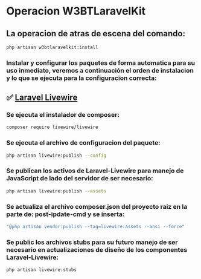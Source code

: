 # Operacion **W3BTLaravelKit**

## La operacion de atras de escena del comando:
```sh
php artisan w3btlaravelkit:install
```
### Instalar y configurar los paquetes de forma automatica para su uso inmediato, veremos a continuación el orden de instalacion y lo que se ejecuta para la configuracion correcta:

## ✅ [Laravel Livewire](https://livewire.laravel.com)

### Se ejecuta el instalador de composer:
```sh
composer require livewire/livewire
```
### Se ejecuta el archivo de configuracion del paquete:
```sh
php artisan livewire:publish --config
```
### Se publican los activos de **Laravel-Livewire** para manejo de **JavaScript** de lado del servidor de ser necesario:
```sh
php artisan livewire:publish --assets
```
### Se actualiza el archivo **composer.json** del proyecto raiz en la parte de: **post-ipdate-cmd** y se inserta:
```bash
"@php artisan vendor:publish --tag=livewire:assets --ansi --force"
```
### Se public los archivos stubs para su futuro manejo de ser necesario en actualizaciones de diseño de los componentes **Laravel-Livewire**:
```sh
php artisan livewire:stubs
```